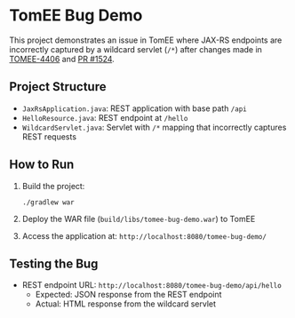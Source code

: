 # TomEE Bug Demo

This project demonstrates an issue in TomEE where JAX-RS endpoints are incorrectly captured by a wildcard servlet (`/*`) after changes made in [TOMEE-4406](https://issues.apache.org/jira/browse/TOMEE-4406) and [PR #1524](https://github.com/apache/tomee/pull/1524).

## Project Structure

- `JaxRsApplication.java`: REST application with base path `/api`
- `HelloResource.java`: REST endpoint at `/hello`
- `WildcardServlet.java`: Servlet with `/*` mapping that incorrectly captures REST requests

## How to Run

1. Build the project:
   ```
   ./gradlew war
   ```

2. Deploy the WAR file (`build/libs/tomee-bug-demo.war`) to TomEE

3. Access the application at: `http://localhost:8080/tomee-bug-demo/`

## Testing the Bug

- REST endpoint URL: `http://localhost:8080/tomee-bug-demo/api/hello`
  - Expected: JSON response from the REST endpoint
  - Actual: HTML response from the wildcard servlet
